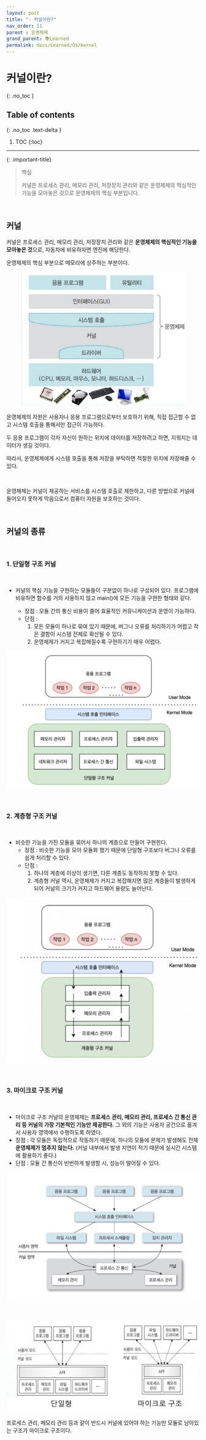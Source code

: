 ```yaml
---
layout: post
title: "· 커널이란?"
nav_order: 11
parent : 운영체제
grand_parent: 📚Learned
permalink: docs/Learned/OS/kernel
---
```


# 커널이란?
{: .no_toc }

## Table of contents
{: .no_toc .text-delta }

1. TOC
{:toc}

---


{: .important-title}
> 핵심
> 
> 커널은 프로세스 관리, 메모리 관리, 저장장치 관리와 같은 운영체제의 핵심적인 기능을 모아놓은 것으로 운영체제의 핵심 부분입니다.

<br>



## 커널

커널은 프로세스 관리, 메모리 관리, 저장장치 관리와 같은 **운영체제의 핵심적인 기능을 모아놓은 것**으로, 자동차에 비유하자면 엔진에 해당한다.

운영체제의 핵심 부분으로 메모리에 상주하는 부분이다.

<p align="center">
<img src="https://raw.githubusercontent.com/buinq/imageServer/main/img/image-20230109101313814.png" alt="image-20230109101313814" style="zoom:80%;" />
</p>

운영체제의 자원은 사용자나 응용 프로그램으로부터 보호하기 위해, 직접 접근할 수 없고 시스템 호출을 통해서만 접근이 가능하다.

두 응용 프로그램이 각자 자신이 원하는 위치에 데이터를 저장하려고 하면, 지워지는 데이터가 생길 것이다.

따라서, 운영체제에게 시스템 호출을 통해 저장을 부탁하면 적절한 위치에 저장해줄 수 있다.

<br>

운영체제는 커널이 제공하는 서비스를 시스템 호출로 제한하고, 다른 방법으로 커널에 들어오지 못하게 막음으로서 컴퓨터 자원을 보호하는 것이다.

<br>


## 커널의 종류

<br>

### 1. 단일형 구조 커널

<br>

- 커널의 핵심 기능을 구현하는 모듈들이 구분없이 하나로 구성되어 있다. 프로그램에 비유하면 함수를 거의 사용하지 않고 main()에 모든 기능을 구현한 형태와 같다.

    - 장점 : 모듈 간의 통신 비용이 줄어 효율적인 커뮤니케이션과 운영이 가능하다.
    - 단점 :
        1. 모든 모듈이 하나로 묶여 있기 때문에, 버그나 오류를 처리하기가 어렵고 작은 결함이 시스템 전체로 확산될 수 있다.
        2. 운영체제가 커지고 복잡해질수록 구현하기가 매우 어렵다.

<p align="center">
  <img src="https://raw.githubusercontent.com/buinq/imageServer/main/img/image-20230110132443697.png" alt="image-20230110132443697" style="zoom: 67%;" />
</p>

<br>

### 2. 계층형 구조 커널

<br>

- 비슷한 기능을 가진 모듈을 묶어서 하나의 계층으로 만들어 구현한다.
    - 장점 : 비슷한 기능을 모아 모듈화 했기 때문에 단일형 구조보다 버그나 오류를 쉽게 처리할 수 있다.
    - 단점 :
        1. 하나의 계층에 이상이 생기면, 다른 계층도 동작하지 못할 수 있다.
        2. 계층형 커널 역시, 운영체제가 커지고 복잡해지면 많은 계층들이 발생하게 되어 커널의 크기가 커지고 하드웨어 용량도 늘어난다.

<p align="center">
<img src="https://raw.githubusercontent.com/buinq/imageServer/main/img/image-20230110133010205.png" alt="image-20230110133010205" style="zoom:75%;" />
</p>

<br>

### 3. 마이크로 구조 커널

<br>


- 마이크로 구조 커널의 운영체제는 **프로세스 관리, 메모리 관리, 프로세스 간 통신 관리 등 커널의 가장 기본적인 기능만 제공한다.** 그 외의 기능은 사용자 공간으로 옮겨서 사용자 영역에서 수행하도록 하였다.
- 장점 : 각 모듈은 독립적으로 작동하기 때문에, 하나의 모듈에 문제가 발생해도 전체 **운영체제가 멈추지 않는다.** (커널 내부에서 발생 지연이 적기 때문에 실시간 시스템에 활용하기 좋다.)
- 단점 : 모듈 간 통신이 빈번하게 발생할 시, 성능이 떨어질 수 있다.

<p align="center">
<img src="https://raw.githubusercontent.com/buinq/imageServer/main/img/image-20230110133436266.png" alt="image-20230110133436266"  />
</p>

<br>

<p align="center">
<img src="https://raw.githubusercontent.com/buinq/imageServer/main/img/image-20230110134040493.png" alt="image-20230110134040493" style="zoom:67%;" />
</p>

프로세스 관리, 메모리 관리 등과 같이 반드시 커널에 있어야 하는 기능만 모듈로 남아있는 구조가 마이크로 구조이다.


